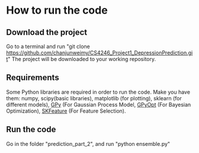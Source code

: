 # How to run the code

## Download the project
Go to a terminal and run "git clone https://github.com/chanjunweimy/CS4246_Project1_DepressionPrediction.git"
The project will be downloaded to your working repository.

##  Requirements
Some Python libraries are required in order to run the code.
Make you have them: 
numpy, scipy(basic libraries),
matplotlib (for plotting), 
sklearn (for different models), 
[GPy](https://github.com/SheffieldML/GPy) (For Gaussian Process Model, 
[GPyOpt](https://github.com/SheffieldML/GPyOpt) (For Bayesian Optimization), 
[SKFeature](https://github.com/jundongl/scikit-feature) (For Feature Selection).

## Run the code
Go in the folder "prediction_part_2", and run "python ensemble.py"
